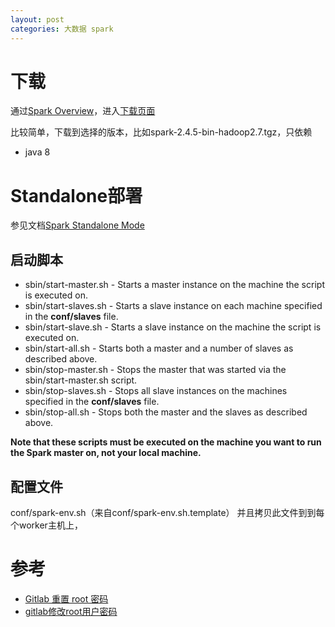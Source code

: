 ```yaml
---
layout: post
categories: 大数据 spark
---
```


# 下载
通过[Spark Overview](https://spark.apache.org/docs/latest/)，进入[下载页面](https://spark.apache.org/downloads.html)

比较简单，下载到选择的版本，比如spark-2.4.5-bin-hadoop2.7.tgz，只依赖

- java 8

# Standalone部署
参见文档[Spark Standalone Mode](https://spark.apache.org/docs/latest/spark-standalone.html)

## 启动脚本 
- sbin/start-master.sh - Starts a master instance on the machine the script is executed on.
- sbin/start-slaves.sh - Starts a slave instance on each machine specified in the **conf/slaves** file.
- sbin/start-slave.sh - Starts a slave instance on the machine the script is executed on.
- sbin/start-all.sh - Starts both a master and a number of slaves as described above.
- sbin/stop-master.sh - Stops the master that was started via the sbin/start-master.sh script.
- sbin/stop-slaves.sh - Stops all slave instances on the machines specified in the **conf/slaves** file.
- sbin/stop-all.sh - Stops both the master and the slaves as described above.

**Note that these scripts must be executed on the machine you want to run the Spark master on, not your local machine.**
## 配置文件
conf/spark-env.sh（来自conf/spark-env.sh.template） 并且拷贝此文件到到每个worker主机上，


# 参考

- [Gitlab 重置 root 密码](https://www.cnblogs.com/kelsen/p/11167682.html)
- [gitlab修改root用户密码](https://www.cnblogs.com/rhca/p/10646641.html)